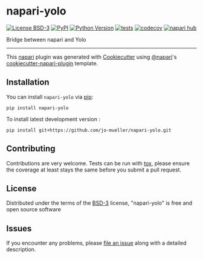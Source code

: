 # napari-yolo

[![License BSD-3](https://img.shields.io/pypi/l/napari-yolo.svg?color=green)](https://github.com/jo-mueller/napari-yolo/raw/main/LICENSE)
[![PyPI](https://img.shields.io/pypi/v/napari-yolo.svg?color=green)](https://pypi.org/project/napari-yolo)
[![Python Version](https://img.shields.io/pypi/pyversions/napari-yolo.svg?color=green)](https://python.org)
[![tests](https://github.com/jo-mueller/napari-yolo/workflows/tests/badge.svg)](https://github.com/jo-mueller/napari-yolo/actions)
[![codecov](https://codecov.io/gh/jo-mueller/napari-yolo/branch/main/graph/badge.svg)](https://codecov.io/gh/jo-mueller/napari-yolo)
[![napari hub](https://img.shields.io/endpoint?url=https://api.napari-hub.org/shields/napari-yolo)](https://napari-hub.org/plugins/napari-yolo)

Bridge between napari and Yolo

----------------------------------

This [napari] plugin was generated with [Cookiecutter] using [@napari]'s [cookiecutter-napari-plugin] template.

<!--
Don't miss the full getting started guide to set up your new package:
https://github.com/napari/cookiecutter-napari-plugin#getting-started

and review the napari docs for plugin developers:
https://napari.org/stable/plugins/index.html
-->

## Installation

You can install `napari-yolo` via [pip]:

    pip install napari-yolo



To install latest development version :

    pip install git+https://github.com/jo-mueller/napari-yolo.git


## Contributing

Contributions are very welcome. Tests can be run with [tox], please ensure
the coverage at least stays the same before you submit a pull request.

## License

Distributed under the terms of the [BSD-3] license,
"napari-yolo" is free and open source software

## Issues

If you encounter any problems, please [file an issue] along with a detailed description.

[napari]: https://github.com/napari/napari
[Cookiecutter]: https://github.com/audreyr/cookiecutter
[@napari]: https://github.com/napari
[MIT]: http://opensource.org/licenses/MIT
[BSD-3]: http://opensource.org/licenses/BSD-3-Clause
[GNU GPL v3.0]: http://www.gnu.org/licenses/gpl-3.0.txt
[GNU LGPL v3.0]: http://www.gnu.org/licenses/lgpl-3.0.txt
[Apache Software License 2.0]: http://www.apache.org/licenses/LICENSE-2.0
[Mozilla Public License 2.0]: https://www.mozilla.org/media/MPL/2.0/index.txt
[cookiecutter-napari-plugin]: https://github.com/napari/cookiecutter-napari-plugin

[file an issue]: https://github.com/jo-mueller/napari-yolo/issues

[napari]: https://github.com/napari/napari
[tox]: https://tox.readthedocs.io/en/latest/
[pip]: https://pypi.org/project/pip/
[PyPI]: https://pypi.org/
